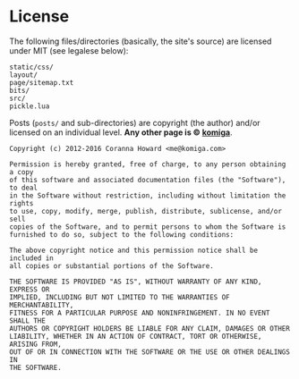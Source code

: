 # License

The following files/directories (basically, the site's source) are licensed under MIT (see legalese below):

```
static/css/
layout/
page/sitemap.txt
bits/
src/
pickle.lua
```

Posts (`posts/` and sub-directories) are copyright (the author) and/or licensed on an individual level. **Any other page is © [komiga](http://komiga.com)**.

```
Copyright (c) 2012-2016 Coranna Howard <me@komiga.com>

Permission is hereby granted, free of charge, to any person obtaining a copy
of this software and associated documentation files (the "Software"), to deal
in the Software without restriction, including without limitation the rights
to use, copy, modify, merge, publish, distribute, sublicense, and/or sell
copies of the Software, and to permit persons to whom the Software is
furnished to do so, subject to the following conditions:

The above copyright notice and this permission notice shall be included in
all copies or substantial portions of the Software.

THE SOFTWARE IS PROVIDED "AS IS", WITHOUT WARRANTY OF ANY KIND, EXPRESS OR
IMPLIED, INCLUDING BUT NOT LIMITED TO THE WARRANTIES OF MERCHANTABILITY,
FITNESS FOR A PARTICULAR PURPOSE AND NONINFRINGEMENT. IN NO EVENT SHALL THE
AUTHORS OR COPYRIGHT HOLDERS BE LIABLE FOR ANY CLAIM, DAMAGES OR OTHER
LIABILITY, WHETHER IN AN ACTION OF CONTRACT, TORT OR OTHERWISE, ARISING FROM,
OUT OF OR IN CONNECTION WITH THE SOFTWARE OR THE USE OR OTHER DEALINGS IN
THE SOFTWARE.
```
